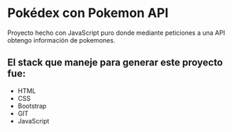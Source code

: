 # Pokédex con Pokemon API

Proyecto hecho con JavaScript puro donde mediante peticiones a una API obtengo información de pokemones.

## El stack que maneje para generar este proyecto fue:

-   HTML
-   CSS
-   Bootstrap
-   GIT
-   JavaScript
